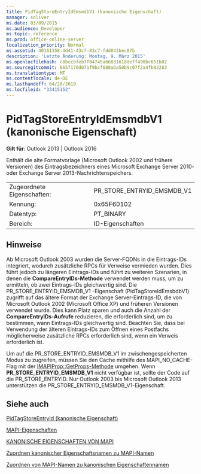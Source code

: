 ```yaml
---
title: PidTagStoreEntryIdEmsmdbV1 (kanonische Eigenschaft)
manager: soliver
ms.date: 03/09/2015
ms.audience: Developer
ms.topic: reference
ms.prod: office-online-server
localization_priority: Normal
ms.assetid: 40161358-4d41-43cf-83c7-fdd843bec87b
description: 'Letzte Änderung: Montag, 9. März 2015'
ms.openlocfilehash: c8bccbfeb7f04745a66831618deff490bc651b02
ms.sourcegitcommit: 8657170d071f9bcf680aba50b9c07f2a4fb82283
ms.translationtype: MT
ms.contentlocale: de-DE
ms.lasthandoff: 04/28/2019
ms.locfileid: "33415152"
---
```

# <a name="pidtagstoreentryidemsmdbv1-canonical-property"></a>PidTagStoreEntryIdEmsmdbV1 (kanonische Eigenschaft)

  
  
**Gilt für**: Outlook 2013 | Outlook 2016 
  
Enthält die alte Formatvorlage (Microsoft Outlook 2002 und frühere Versionen) des Eintragsbezeichners eines Microsoft Exchange Server 2010- oder Exchange Server 2013-Nachrichtenspeichers.
  
|||
|:-----|:-----|
|Zugeordnete Eigenschaften:  <br/> |PR_STORE_ENTRYID_EMSMDB_V1  <br/> |
|Kennung:  <br/> |0x65F60102  <br/> |
|Datentyp:  <br/> |PT_BINARY  <br/> |
|Bereich:  <br/> |ID-Eigenschaften  <br/> |
   
## <a name="remarks"></a>Hinweise

Ab Microsoft Outlook 2003 wurden die Server-FQDNs in die Eintrags-IDs integriert, wodurch zusätzliche RPCs für Verweise vermieden wurden. Dies führt jedoch zu längeren Eintrags-IDs und führt zu weiteren Szenarien, in denen die **CompareEntryIDs-Methode** verwendet werden muss, um zu ermitteln, ob zwei Eintrags-IDs gleichwertig sind. Die PR_STORE_ENTRYID_EMSMDB_V1 -Eigenschaft (PidTagStoreIdEmsbdbV1) zugrifft auf das ältere Format der Exchange Server-Eintrags-ID, die von Microsoft Outlook 2002 (Microsoft Office XP) und früheren Versionen verwendet wurde. Dies kann Platz sparen und auch die Anzahl der **CompareEntryIDs-Aufrufe** reduzieren, die erforderlich sind, um zu bestimmen, wann Eintrags-IDs gleichwertig sind. Beachten Sie, dass bei Verwendung der älteren Eintrags-IDs zum Öffnen eines Postfachs möglicherweise zusätzliche RPCs erforderlich sind, wenn ein Verweis erforderlich ist. 
  
Um auf die PR_STORE_ENTRYID_EMSMDB_V1 im zwischengespeicherten Modus zu zugreifen, müssen Sie den Cache mithilfe des MAPI_NO_CACHE-Flag mit der [IMAPIProp::GetProps-Methode](imapiprop-getprops.md) umgehen. Wenn **PR_STORE_ENTRYID_EMSMDB_V1** nicht verfügbar ist, sollte der Code auf die PR_STORE_ENTRYID. Nur Outlook 2003 bis Microsoft Outlook 2013 unterstützen die PR_STORE_ENTRYID_EMSMDB_V1-Eigenschaft. 
  
## <a name="see-also"></a>Siehe auch



[PidTagStoreEntryId (kanonische Eigenschaft)](pidtagstoreentryid-canonical-property.md)


[MAPI-Eigenschaften](mapi-properties.md)
  
[KANONISCHE EIGENSCHAFTEN VON MAPI](mapi-canonical-properties.md)
  
[Zuordnen kanonischer Eigenschaftsnamen zu MAPI-Namen](mapping-canonical-property-names-to-mapi-names.md)
  
[Zuordnen von MAPI-Namen zu kanonischen Eigenschaftennamen](mapping-mapi-names-to-canonical-property-names.md)

